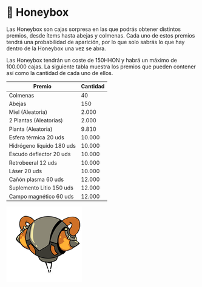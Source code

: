 # 🎁 Honeybox

Las Honeybox son cajas sorpresa en las que podrás obtener distintos premios, desde ítems hasta abejas y colmenas. Cada uno de estos premios tendrá una probabilidad de aparición, por lo que solo sabrás lo que hay dentro de la Honeybox una vez se abra.

Las Honeybox tendrán un coste de 150HHON y habrá un máximo de 100.000 cajas. La siguiente tabla muestra los premios que pueden contener así como la cantidad de cada uno de ellos.

| Premio                    | Cantidad   |
| ------------------------- | ---------- |
| Colmenas                  | 40         |
| Abejas                    | 150        |
| Miel (Aleatoria)          | 2.000      |
| 2 Plantas (Aleatorias)    | 2.000      |
| Planta (Aleatoria)        | 9.810      |
| Esfera térmica 20 uds     | 10.000     |
| Hidrógeno líquido 180 uds | 10.000     |
| Escudo deflector 20 uds   | 10.000     |
| Retrobeeral 12 uds        | 10.000     |
| Láser 20 uds              | 10.000     |
| Cañón plasma 60 uds       | 12.000     |
| Suplemento Litio 150 uds  | 12.000     |
| Campo magnético 60 uds    | 12.000     |



![        HONEYBOX](<../../.gitbook/assets/Honeybox Estatica.png>)
